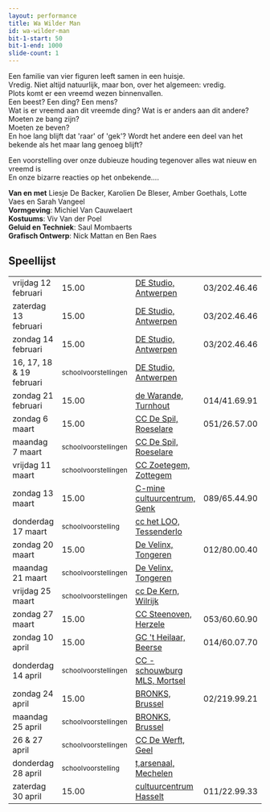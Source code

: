 ```yaml
---
layout: performance
title: Wa Wilder Man
id: wa-wilder-man
bit-1-start: 50
bit-1-end: 1000
slide-count: 1
---
```

<style>
  #main {
    background: #f5c1d0 url({{ site.baseurl }}/img/wa-wilder-man-background.png) no-repeat top left;
  }

  #content {
    color: #333;
    text-shadow: 1px 1px 1px rgba(255, 255, 255, 0.5);
  }

  @media (min-width: 666px) {
    #background-bit-1 {
      width: 100%;
      height: 884px;
      position: absolute;
      top: 0;
      background: url({{ site.baseurl }}/img/wa-wilder-man-bit-1.png) no-repeat bottom right;
    }
  }
</style>
Een familie van vier figuren leeft samen in een huisje.<br>
Vredig. Niet altijd natuurlijk, maar bon, over het algemeen: vredig.<br>
Plots komt er een vreemd wezen binnenvallen. <br>
Een beest? Een ding? Een mens?<br>
Wat is er vreemd aan dit vreemde ding?
Wat is er anders aan dit andere?
Moeten ze bang  zijn?<br>
Moeten ze beven? <br>
En hoe lang blijft dat 'raar' of 'gek'? Wordt het andere een deel van het bekende als het maar lang genoeg blijft?<br>

Een voorstelling over onze dubieuze houding tegenover alles wat nieuw en vreemd is <br>
En onze bizarre reacties op het onbekende....<br>

**Van en met** Liesje De Backer, Karolien De Bleser, Amber Goethals, Lotte Vaes en Sarah Vangeel<br>
**Vormgeving**: Michiel Van Cauwelaert<br>
**Kostuums**: Viv Van der Poel<br>
**Geluid en Techniek**: Saul Mombaerts<br>
**Grafisch Ontwerp**: Nick Mattan en Ben Raes



## Speellijst

<table class="speellijst">
<tr><td>vrijdag 12 februari</td><td>15.00</td><td><a href="http://www.destudio.com/">DE Studio, Antwerpen</a></td><td>03/202.46.46</td></tr>
<tr><td>zaterdag 13 februari</td><td> 15.00</td><td><a href="http://www.destudio.com/">DE Studio, Antwerpen</a></td><td>03/202.46.46</td></tr>
<tr><td>zondag 14 februari</td><td>  15.00</td><td><a href="http://www.destudio.com/">DE Studio, Antwerpen</a></td><td>03/202.46.46</td></tr>
<tr><td>16, 17, 18 &amp; 19 februari</td><td><small>schoolvoorstellingen</small></td><td><a href="http://www.destudio.com/">DE Studio, Antwerpen</a></td></tr>
<tr><td>zondag 21 februari</td><td>15.00</td><td><a href="https://www.warande.be/">de Warande, Turnhout</a></td><td>014/41.69.91</td></tr>
<tr><td>zondag 6 maart</td><td>15.00</td><td><a href="http://www.despil.be/">CC De Spil, Roeselare</a></td><td>051/26.57.00</td></tr>
<tr><td>maandag 7 maart</td><td><small>schoolvoorstellingen</small></td><td><a href="http://www.despil.be/">CC De Spil, Roeselare</a></td><td></td><td></td></tr>
<tr><td>vrijdag 11 maart</td><td><small>schoolvoorstellingen</small></td><td><a href="http://www.cczoetegem.be/">CC Zoetegem, Zottegem</a></td><td></td><td></td></tr>
<tr><td>zondag 13 maart</td><td> 15.00</td><td><a href="http://www.c-minecultuurcentrum.be/">C-mine cultuurcentrum, Genk</a></td><td>089/65.44.90</td></tr>
<tr><td>donderdag 17 maart</td><td><small>schoolvoorstelling</small></td><td><a href="http://www.tessenderlo.be/thema/2103/cultuurcentrum-het-loo">cc het LOO, Tessenderlo</a></td><td></td></tr>
<tr><td>zondag 20 maart</td><td>15.00</td><td><a href="http://www.develinx.be/">De Velinx, Tongeren</a></td><td>012/80.00.40</td></tr>
<tr><td>maandag 21 maart</td><td><small>schoolvoorstellingen</small></td><td><a href="http://www.develinx.be/">De Velinx, Tongeren</a></td><td></td></tr>
<tr><td>vrijdag 25 maart</td><td><small>schoolvoorstellingen</small></td><td><a href="http://www.ccdekern.be/">cc De Kern, Wilrijk</a></td><td></td></tr>
<tr><td>zondag 27 maart</td><td>15.00</td><td><a href="http://steenoven.herzele.be/">CC Steenoven, Herzele</a></td><td>053/60.60.90</td></tr>
<tr><td>zondag 10 april</td><td>15.00</td><td><a href="http://www.beerse.be/product.aspx?id=437">GC 't Heilaar, Beerse</a></td><td>014/60.07.70</td></tr>
<tr><td>donderdag 14 april</td><td><small>schoolvoorstellingen</small></td><td><a href="http://www.mortsel.be/cultureel%20centrum/2984/default.aspx?_vs=0_N&id=3934">CC - schouwburg MLS, Mortsel</a></td><td></td></tr>
<tr><td>zondag 24 april</td><td> 15.00</td><td><a href="http://www.bronks.be/nl/">BRONKS, Brussel</a></td><td>02/219.99.21</td></tr>
<tr><td>maandag 25 april</td><td><small>schoolvoorstellingen</small></td><td><a href="http://www.bronks.be/nl/">BRONKS, Brussel</a></td><td></td></tr>
<tr><td>26 &amp; 27 april</td><td><small>schoolvoorstellingen</small></td><td><a href="http://www.dewerft.be/">CC De Werft, Geel</a></td><td></td></tr>
<tr><td>donderdag 28 april</td><td><small>schoolvoorstelling</small></td><td><a href="http://www.tarsenaal.be/">t,arsenaal, Mechelen</a></td><td></td></tr>
<tr><td>zaterdag 30 april</td><td>15.00</td><td><a href="http://www.ccha.be/">cultuurcentrum Hasselt</a></td><td>011/22.99.33</td></tr>
</table>
